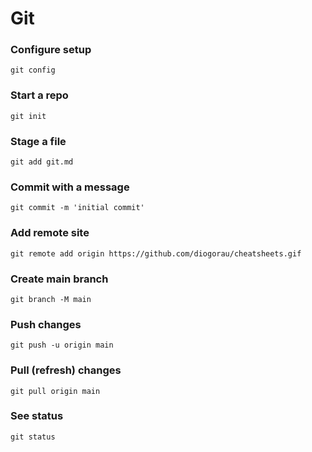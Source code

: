 # Git

### Configure setup
`git config`

### Start a repo
`git init`

### Stage a file
`git add git.md`

### Commit with a message
`git commit -m 'initial commit'`

### Add remote site
`git remote add origin https://github.com/diogorau/cheatsheets.gif`

### Create main branch
`git branch -M main`

### Push changes
`git push -u origin main`

### Pull (refresh) changes
`git pull origin main`

### See status
`git status`
